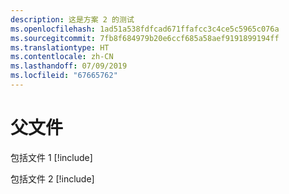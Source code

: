 ```yaml
---
description: 这是方案 2 的测试
ms.openlocfilehash: 1ad51a538fdfcad671ffafcc3c4ce5c5965c076a
ms.sourcegitcommit: 7fb8f684979b20e6ccf685a58aef9191899194ff
ms.translationtype: HT
ms.contentlocale: zh-CN
ms.lasthandoff: 07/09/2019
ms.locfileid: "67665762"
---
```

# <a name="parent-file"></a>父文件

包括文件 1 [!include[](includes/S2-includeFile1.md)]

包括文件 2 [!include[](includes/S2-includeFile2.md)]
